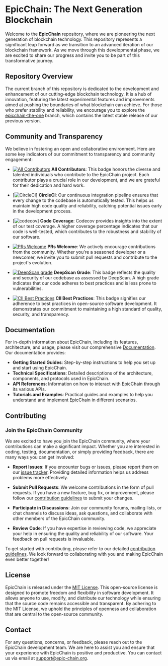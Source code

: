 # EpicChain: The Next Generation Blockchain

Welcome to the **EpicChain** repository, where we are pioneering the next generation of blockchain technology. This repository represents a significant leap forward as we transition to an advanced iteration of our blockchain framework. As we move through this developmental phase, we are excited to share our progress and invite you to be part of this transformative journey.

## Repository Overview

The current branch of this repository is dedicated to the development and enhancement of our cutting-edge blockchain technology. It is a hub of innovation, featuring the latest experimental features and improvements aimed at pushing the boundaries of what blockchain can achieve. For those who prefer stability and reliability, we encourage you to explore the [epicchain-the-one](https://github.com/epicchainlabs/epicchain-the-one/tree/master-2.x) branch, which contains the latest stable release of our previous version.

## Community and Transparency

We believe in fostering an open and collaborative environment. Here are some key indicators of our commitment to transparency and community engagement:

- [![All Contributors](https://img.shields.io/badge/all_contributors-6-orange.svg?style=shield)](#contributors) **All Contributors**: This badge honors the diverse and talented individuals who contribute to the EpicChain project. Each contributor plays a crucial role in our development, and we are grateful for their dedication and hard work.

- [![CircleCI](https://circleci.com/gh/neo-one-suite/neo-one.svg?style=shield)] **CircleCI**: Our continuous integration pipeline ensures that every change to the codebase is automatically tested. This helps us maintain high code quality and reliability, catching potential issues early in the development process.

- [![codecov](https://codecov.io/gh/neo-one-suite/neo-one/branch/master/graph/badge.svg)] **Code Coverage**: Codecov provides insights into the extent of our test coverage. A higher coverage percentage indicates that our code is well-tested, which contributes to the robustness and stability of our software.

- [![PRs Welcome](https://img.shields.io/badge/PRs-welcome-brightgreen.svg)](https://neo-one.io/docs/how-to-contribute) **PRs Welcome**: We actively encourage contributions from the community. Whether you're a seasoned developer or a newcomer, we invite you to submit pull requests and contribute to the project's evolution.

- [![DeepScan grade](https://deepscan.io/api/projects/1846/branches/8291/badge/grade.svg)](https://deepscan.io/dashboard#view=project&pid=1846&bid=8291) **DeepScan Grade**: This badge reflects the quality and security of our codebase as assessed by DeepScan. A high grade indicates that our code adheres to best practices and is less prone to vulnerabilities.

- [![CII Best Practices](https://bestpractices.coreinfrastructure.org/projects/1639/badge)](https://bestpractices.coreinfrastructure.org/projects/1639) **CII Best Practices**: This badge signifies our adherence to best practices in open-source software development. It demonstrates our commitment to maintaining a high standard of quality, security, and transparency.

## Documentation

For in-depth information about EpicChain, including its features, architecture, and usage, please visit our comprehensive [Documentation](https://epic-chain.org). Our documentation provides:

- **Getting Started Guides**: Step-by-step instructions to help you set up and start using EpicChain.
- **Technical Specifications**: Detailed descriptions of the architecture, components, and protocols used in EpicChain.
- **API References**: Information on how to interact with EpicChain through its various APIs.
- **Tutorials and Examples**: Practical guides and examples to help you understand and implement EpicChain in different scenarios.

## Contributing

### Join the EpicChain Community

We are excited to have you join the EpicChain community, where your contributions can make a significant impact. Whether you are interested in coding, testing, documentation, or simply providing feedback, there are many ways you can get involved:

- **Report Issues**: If you encounter bugs or issues, please report them on our [issue tracker](https://github.com/epicchainlabs/epicchain/issues). Providing detailed information helps us address problems more effectively.

- **Submit Pull Requests**: We welcome contributions in the form of pull requests. If you have a new feature, bug fix, or improvement, please follow our [contribution guidelines](https://neo-one.io/docs/how-to-contribute) to submit your changes.

- **Participate in Discussions**: Join our community forums, mailing lists, or chat channels to discuss ideas, ask questions, and collaborate with other members of the EpicChain community.

- **Review Code**: If you have expertise in reviewing code, we appreciate your help in ensuring the quality and reliability of our software. Your feedback on pull requests is invaluable.

To get started with contributing, please refer to our detailed [contribution guidelines](https://neo-one.io/docs/how-to-contribute). We look forward to collaborating with you and making EpicChain even better together!

## License

EpicChain is released under the [MIT License](./LICENSE). This open-source license is designed to promote freedom and flexibility in software development. It allows anyone to use, modify, and distribute our technology while ensuring that the source code remains accessible and transparent. By adhering to the MIT License, we uphold the principles of openness and collaboration that are central to the open-source community.

## Contact

For any questions, concerns, or feedback, please reach out to the EpicChain development team. We are here to assist you and ensure that your experience with EpicChain is positive and productive. You can contact us via email at [support@epic-chain.org](mailto:support@epic-chain.org).
